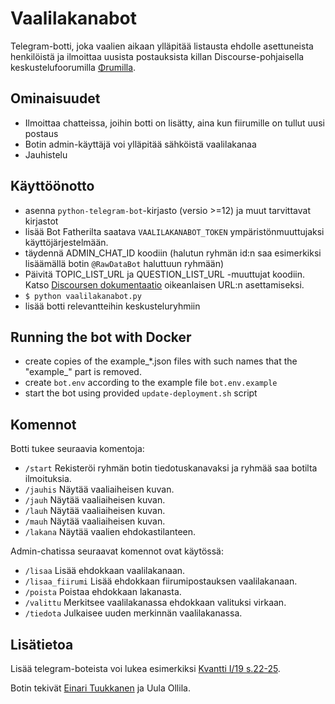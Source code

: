 # Vaalilakanabot

Telegram-botti, joka vaalien aikaan ylläpitää listausta ehdolle asettuneista henkilöistä ja ilmoittaa uusista postauksista killan Discourse-pohjaisella keskustelufoorumilla [Φrumilla](https://fiirumi.fyysikkokilta.fi). 

## Ominaisuudet
- Ilmoittaa chatteissa, joihin botti on lisätty, aina kun fiirumille on tullut uusi postaus 
- Botin admin-käyttäjä voi ylläpitää sähköistä vaalilakanaa
- Jauhistelu

## Käyttöönotto
- asenna `python-telegram-bot`-kirjasto (versio >=12) ja muut tarvittavat kirjastot
- lisää Bot Fatherilta saatava `VAALILAKANABOT_TOKEN` ympäristönmuuttujaksi käyttöjärjestelmään.
- täydennä ADMIN_CHAT_ID koodiin (halutun ryhmän id:n saa esimerkiksi lisäämällä botin `@RawDataBot` haluttuun ryhmään)
- Päivitä TOPIC_LIST_URL ja QUESTION_LIST_URL -muuttujat koodiin. Katso [Discoursen dokumentaatio](https://docs.discourse.org/#tag/Categories/paths/~1c~1{id}.json/get) oikeanlaisen URL:n asettamiseksi.
- `$ python vaalilakanabot.py` 
- lisää botti relevantteihin keskusteluryhmiin

## Running the bot with Docker
- create copies of the example_*.json files with such names that the "example_" part is removed.
- create `bot.env` according to the example file `bot.env.example`
- start the bot using provided `update-deployment.sh` script

## Komennot
Botti tukee seuraavia komentoja:
- `/start` Rekisteröi ryhmän botin tiedotuskanavaksi ja ryhmää saa botilta ilmoituksia.
- `/jauhis` Näytää vaaliaiheisen kuvan.
- `/jauh` Näytää vaaliaiheisen kuvan.
- `/lauh` Näytää vaaliaiheisen kuvan.
- `/mauh` Näytää vaaliaiheisen kuvan.
- `/lakana` Näytää vaalien ehdokastilanteen.

Admin-chatissa seuraavat komennot ovat käytössä:
- `/lisaa` Lisää ehdokkaan vaalilakanaan.
- `/lisaa_fiirumi` Lisää ehdokkaan fiirumipostauksen vaalilakanaan.
- `/poista` Poistaa ehdokkaan lakanasta.
- `/valittu` Merkitsee vaalilakanassa ehdokkaan valituksi virkaan.
- `/tiedota` Julkaisee uuden merkinnän vaalilakanassa.

## Lisätietoa
Lisää telegram-boteista voi lukea esimerkiksi [Kvantti I/19 s.22-25](https://kvantti.ayy.fi/blog/wp-content/uploads/2019/03/kvantti-19-1-nettiin.pdf). 

Botin tekivät [Einari Tuukkanen](https://github.com/EinariTuukkanen) ja Uula Ollila.
